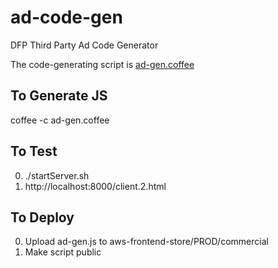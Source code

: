 # ad-code-gen

DFP Third Party Ad Code Generator

The code-generating script is [ad-gen.coffee](ad-gen.coffee)

## To Generate JS
coffee -c ad-gen.coffee

## To Test
0. ./startServer.sh
0. http://localhost:8000/client.2.html

## To Deploy
0. Upload ad-gen.js to aws-frontend-store/PROD/commercial
0. Make script public

